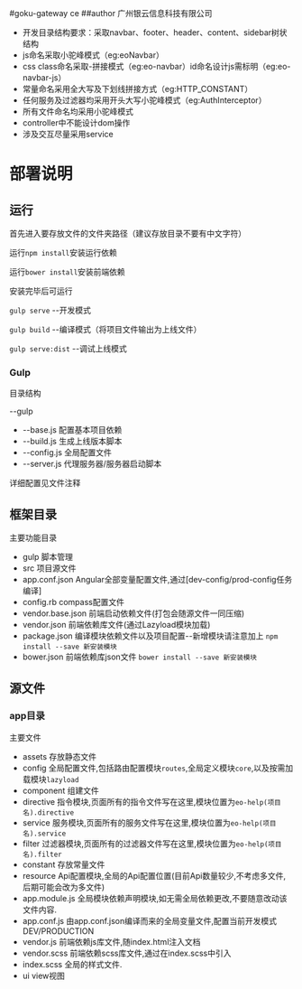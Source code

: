 #goku-gateway ce
##author 广州银云信息科技有限公司

* 开发目录结构要求：采取navbar、footer、header、content、sidebar树状结构
* js命名采取小驼峰模式（eg:eoNavbar）
* css class命名采取-拼接模式（eg:eo-navbar）id命名设计js需标明（eg:eo-navbar-js）
* 常量命名采用全大写及下划线拼接方式（eg:HTTP_CONSTANT）
* 任何服务及过滤器均采用开头大写小驼峰模式（eg:AuthInterceptor）
* 所有文件命名均采用小驼峰模式
* controller中不能设计dom操作
* 涉及交互尽量采用service

# 部署说明


## 运行

首先进入要存放文件的文件夹路径（建议存放目录不要有中文字符）

运行`npm install`安装运行依赖

运行`bower install`安装前端依赖

安装完毕后可运行

`gulp serve` --开发模式

`gulp build` --编译模式（将项目文件输出为上线文件）

`gulp serve:dist` --调试上线模式

### Gulp

目录结构

--gulp

* --base.js    配置基本项目依赖
* --build.js   生成上线版本脚本
* --config.js  全局配置文件
* --server.js  代理服务器/服务器启动脚本

详细配置见文件注释

## 框架目录

主要功能目录

* gulp 脚本管理
* src  项目源文件
* app.conf.json  Angular全部变量配置文件,通过[dev-config/prod-config任务编译]
* config.rb compass配置文件
* vendor.base.json 前端启动依赖文件(打包会随源文件一同压缩)
* vendor.json  前端依赖库文件(通过Lazyload模块加载)
* package.json 编译模块依赖文件以及项目配置--新增模块请注意加上 `npm install --save 新安装模块`
* bower.json 前端依赖库json文件 `bower install --save 新安装模块`


## 源文件

### app目录

主要文件

* assets 存放静态文件
* config 全局配置文件,包括路由配置模块`routes`,全局定义模块`core`,以及按需加载模块`lazyload`
* component 组建文件
* directive 指令模块,页面所有的指令文件写在这里,模块位置为`eo-help(项目名).directive`
* service 服务模块,页面所有的服务文件写在这里,模块位置为`eo-help(项目名).service`
* filter 过滤器模块,页面所有的过滤器文件写在这里,模块位置为`eo-help(项目名).filter`
* constant 存放常量文件
* resource Api配置模块,全局的Api配置位置(目前Api数量较少,不考虑多文件,后期可能会改为多文件)
* app.module.js 全局模块依赖声明模块,如无需全局依赖更改,不要随意改动该文件内容.
* app.conf.js 由app.conf.json编译而来的全局变量文件,配置当前开发模式DEV/PRODUCTION
* vendor.js 前端依赖js库文件,随index.html注入文档
* vendor.scss 前端依赖scss库文件,通过在index.scss中引入
* index.scss 全局的样式文件.
* ui view视图

